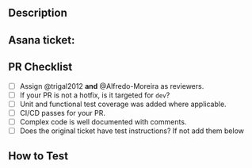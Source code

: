 ## Description

<!-- Describe your changes here -->

## Asana ticket:

## PR Checklist

<!-- Please validate your changes with the checklist below before marking for code review. -->

- [ ] Assign @trigal2012 **and** @Alfredo-Moreira as reviewers.
- [ ] If your PR is not a hotfix, is it targeted for `dev`?
- [ ] Unit and functional test coverage was added where applicable.
- [ ] CI/CD passes for your PR.
- [ ] Complex code is well documented with comments.
- [ ] Does the original ticket have test instructions? If not add them below

## How to Test

<!-- Provide instructions for how to test/validate the changes. -->
